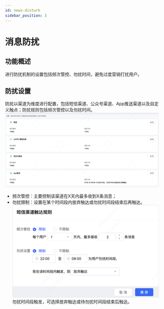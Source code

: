 ```yaml
---
id: news-disturb
sidebar_position: 3
---
```


# 消息防扰

## 功能概述
进行防扰机制的设置包括频次管控、勿扰时间，避免过度营销打扰用户。

## 防扰设置
防扰以渠道为维度进行配置，包括短信渠道、公众号渠道、App推送渠道以及自定义触点；防扰规则包括频次管控以及勿扰时间。
![图 66](/img/f1a8c4052f4afb231249260b55ab5879be9aafcb8edc7c6f2387e0005cf7fee1.png)  
- 频次管控：主要控制该渠道在X天内最多收到X条消息；
- 勿扰限制：设置在某个时间段内放弃触达或勿扰时间段结束后再触达。
![图 67](/img/1c963e62f81ee8f2158b01665d5e1eb9db3363fae05b63bc7ab4b7977dcd6860.png)  
勿扰时间段触发，可选择放弃触达或待勿扰时间段结束后触达。
  